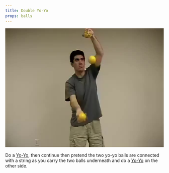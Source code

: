 ```yaml
---
title: Double Yo-Yo
props: balls
---
```


![Double Yo-Yo-Yo](site/videos/poster/doubleyoyo.jpg)

Do a [Yo-Yo](site/en/yo-yo/README.md), then continue then pretend the two yo-yo balls are connected with a string as you carry the two balls underneath and do a [Yo-Yo](site/en/yo-yo/README.md) on the other side.

